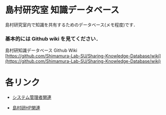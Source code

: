 # 島村研究室 知識データベース

島村研究室内で知識を共有するためのデータベース(メモ程度)です．

### 基本的には Github wiki を見てください．

島村研知識データベース Github Wiki  
[https://github.com/Shimamura-Lab-SU/Sharing-Knowledge-Database/wiki](https://github.com/Shimamura-Lab-SU/Sharing-Knowledge-Database/wiki)

# 各リンク

- [システム管理者関連](https://github.com/Shimamura-Lab-SU/Sharing-Knowledge-Database/tree/master/sys_ad)

- [島村研HP関連](https://github.com/Shimamura-Lab-SU/Sharing-Knowledge-Database/tree/master/web_apps)
